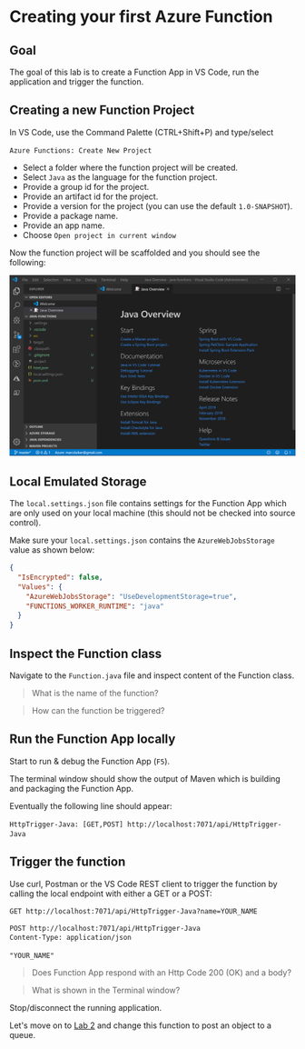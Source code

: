 # Creating your first Azure Function

## Goal

The goal of this lab is to create a Function App in VS Code, run the application and trigger the function.

## Creating a new Function Project

In VS Code, use the Command Palette (CTRL+Shift+P) and type/select

`Azure Functions: Create New Project`

- Select a folder where the function project will be created.
- Select `Java` as the language for the function project.
- Provide a group id for the project.
- Provide an artifact id for the project.
- Provide a version for the project (you can use the default `1.0-SNAPSHOT`).
- Provide a package name.
- Provide an app name.
- Choose `Open project in current window`

Now the function project will be scaffolded and you should see the following:

![Java Overview](java-overview-vscode.png)

## Local Emulated Storage

The `local.settings.json` file contains settings for the Function App which are only used on your local machine (this should not be checked into source control).

Make sure your `local.settings.json` contains the `AzureWebJobsStorage` value as shown below:

```json
{
  "IsEncrypted": false,
  "Values": {
    "AzureWebJobsStorage": "UseDevelopmentStorage=true",
    "FUNCTIONS_WORKER_RUNTIME": "java"
  }
}
```
## Inspect the Function class

Navigate to the `Function.java` file and inspect content of the Function class.

> What is the name of the function?

> How can the function be triggered?

## Run the Function App locally

Start to run & debug the Function App (`F5`).

The terminal window should show the output of Maven which is building and packaging the Function App.

Eventually the following line should appear:

`HttpTrigger-Java: [GET,POST] http://localhost:7071/api/HttpTrigger-Java`

## Trigger the function

Use curl, Postman or the VS Code REST client to trigger the function by calling the local endpoint with either a GET or a POST:

```http
GET http://localhost:7071/api/HttpTrigger-Java?name=YOUR_NAME
```

```http
POST http://localhost:7071/api/HttpTrigger-Java
Content-Type: application/json

"YOUR_NAME"
```

> Does Function App respond with an Http Code 200 (OK) and a body?

> What is shown in the Terminal window?

Stop/disconnect the running application.

Let's move on to [Lab 2](lab2.md) and change this function to post an object to a queue.
